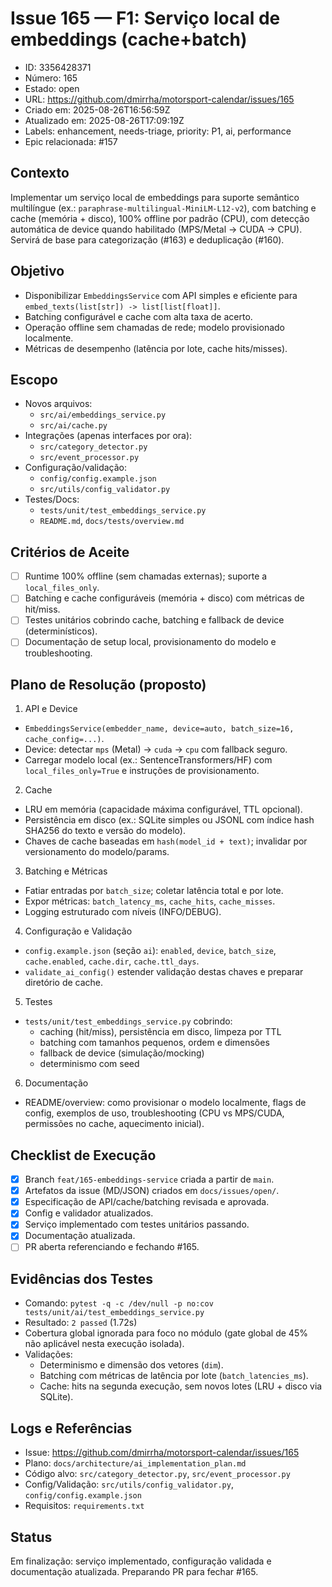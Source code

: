 # Issue 165 — F1: Serviço local de embeddings (cache+batch)

- ID: 3356428371
- Número: 165
- Estado: open
- URL: https://github.com/dmirrha/motorsport-calendar/issues/165
- Criado em: 2025-08-26T16:56:59Z
- Atualizado em: 2025-08-26T17:09:19Z
- Labels: enhancement, needs-triage, priority: P1, ai, performance
- Epic relacionada: #157

## Contexto
Implementar um serviço local de embeddings para suporte semântico multilíngue (ex.: `paraphrase-multilingual-MiniLM-L12-v2`), com batching e cache (memória + disco), 100% offline por padrão (CPU), com detecção automática de device quando habilitado (MPS/Metal → CUDA → CPU). Servirá de base para categorização (#163) e deduplicação (#160).

## Objetivo
- Disponibilizar `EmbeddingsService` com API simples e eficiente para `embed_texts(list[str]) -> list[list[float]]`.
- Batching configurável e cache com alta taxa de acerto.
- Operação offline sem chamadas de rede; modelo provisionado localmente.
- Métricas de desempenho (latência por lote, cache hits/misses).

## Escopo
- Novos arquivos:
  - `src/ai/embeddings_service.py`
  - `src/ai/cache.py`
- Integrações (apenas interfaces por ora):
  - `src/category_detector.py`
  - `src/event_processor.py`
- Configuração/validação:
  - `config/config.example.json`
  - `src/utils/config_validator.py`
- Testes/Docs:
  - `tests/unit/test_embeddings_service.py`
  - `README.md`, `docs/tests/overview.md`

## Critérios de Aceite
- [ ] Runtime 100% offline (sem chamadas externas); suporte a `local_files_only`.
- [ ] Batching e cache configuráveis (memória + disco) com métricas de hit/miss.
- [ ] Testes unitários cobrindo cache, batching e fallback de device (determinísticos).
- [ ] Documentação de setup local, provisionamento do modelo e troubleshooting.

## Plano de Resolução (proposto)
1) API e Device
- `EmbeddingsService(embedder_name, device=auto, batch_size=16, cache_config=...)`.
- Device: detectar `mps` (Metal) → `cuda` → `cpu` com fallback seguro.
- Carregar modelo local (ex.: SentenceTransformers/HF) com `local_files_only=True` e instruções de provisionamento.

2) Cache
- LRU em memória (capacidade máxima configurável, TTL opcional).
- Persistência em disco (ex.: SQLite simples ou JSONL com índice hash SHA256 do texto e versão do modelo).
- Chaves de cache baseadas em `hash(model_id + text)`; invalidar por versionamento do modelo/params.

3) Batching e Métricas
- Fatiar entradas por `batch_size`; coletar latência total e por lote.
- Expor métricas: `batch_latency_ms`, `cache_hits`, `cache_misses`.
- Logging estruturado com níveis (INFO/DEBUG).

4) Configuração e Validação
- `config.example.json` (seção `ai`): `enabled`, `device`, `batch_size`, `cache.enabled`, `cache.dir`, `cache.ttl_days`.
- `validate_ai_config()` estender validação destas chaves e preparar diretório de cache.

5) Testes
- `tests/unit/test_embeddings_service.py` cobrindo:
  - caching (hit/miss), persistência em disco, limpeza por TTL
  - batching com tamanhos pequenos, ordem e dimensões
  - fallback de device (simulação/mocking)
  - determinismo com seed

6) Documentação
- README/overview: como provisionar o modelo localmente, flags de config, exemplos de uso, troubleshooting (CPU vs MPS/CUDA, permissões no cache, aquecimento inicial).

## Checklist de Execução
- [x] Branch `feat/165-embeddings-service` criada a partir de `main`.
- [x] Artefatos da issue (MD/JSON) criados em `docs/issues/open/`.
- [x] Especificação de API/cache/batching revisada e aprovada.
- [x] Config e validador atualizados.
- [x] Serviço implementado com testes unitários passando.
- [x] Documentação atualizada.
- [ ] PR aberta referenciando e fechando #165.

## Evidências dos Testes
- Comando: `pytest -q -c /dev/null -p no:cov tests/unit/ai/test_embeddings_service.py`
- Resultado: `2 passed` (1.72s)
- Cobertura global ignorada para foco no módulo (gate global de 45% não aplicável nesta execução isolada).
- Validações:
  - Determinismo e dimensão dos vetores (`dim`).
  - Batching com métricas de latência por lote (`batch_latencies_ms`).
  - Cache: hits na segunda execução, sem novos lotes (LRU + disco via SQLite).

## Logs e Referências
- Issue: https://github.com/dmirrha/motorsport-calendar/issues/165
- Plano: `docs/architecture/ai_implementation_plan.md`
- Código alvo: `src/category_detector.py`, `src/event_processor.py`
- Config/Validação: `src/utils/config_validator.py`, `config/config.example.json`
- Requisitos: `requirements.txt`

## Status
Em finalização: serviço implementado, configuração validada e documentação atualizada. Preparando PR para fechar #165.

